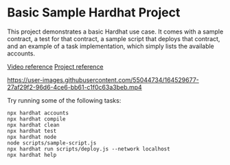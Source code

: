 # Basic Sample Hardhat Project

This project demonstrates a basic Hardhat use case. It comes with a sample contract, a test for that contract, a sample script that deploys that contract, and an example of a task implementation, which simply lists the available accounts.

[Video reference](https://www.youtube.com/watch?v=2SNr-PJmcZE&t=3519s)
[Project reference](https://github.com/openberry-ac/crowdfunding/blob/master/contracts/Crowdfunding.sol)

https://user-images.githubusercontent.com/55044734/164529677-27af29f2-96d6-4ce6-bb61-c1f0c63a3beb.mp4

Try running some of the following tasks:

```shell
npx hardhat accounts
npx hardhat compile
npx hardhat clean
npx hardhat test
npx hardhat node
node scripts/sample-script.js
npx hardhat run scripts/deploy.js --network localhost
npx hardhat help
```



